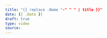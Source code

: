 ```yaml
---
title: "{{ replace .Name "-" " " | title }}"
date: {{ .Date }}
draft: true
type: video
source: 
---
```


